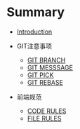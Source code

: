 # Summary

* [Introduction](README.md)

* GIT注意事项
    * [GIT BRANCH](git/branch.md)
    * [GIT MESSSAGE](git/msg.md)
    * [GIT PICK](git/pick.md)
    * [GIT REBASE](git/rebase.md)
    
* 前端规范
    * [CODE RULES](code/style.md)
    * [FILE RULES](git/file.md)